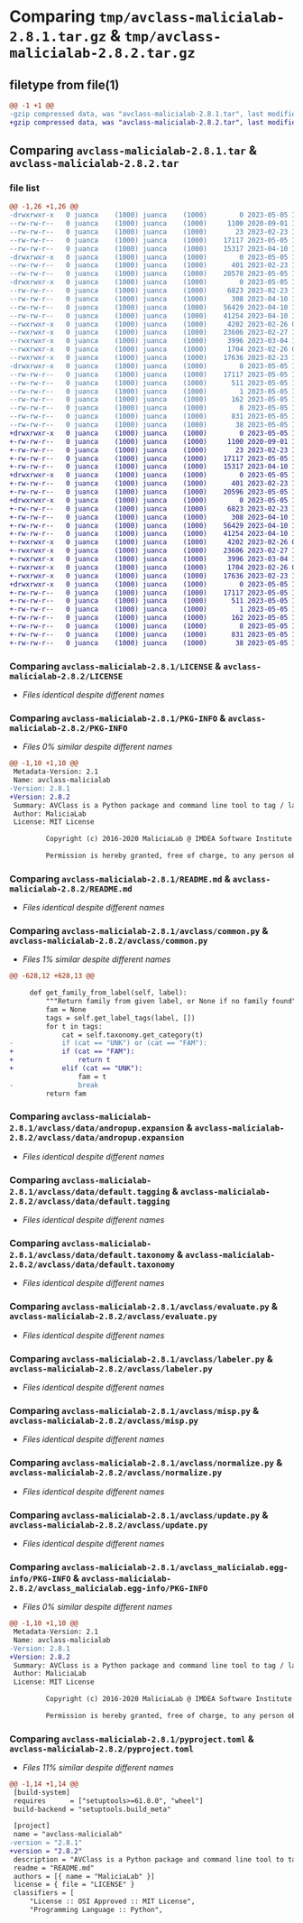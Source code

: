 # Comparing `tmp/avclass-malicialab-2.8.1.tar.gz` & `tmp/avclass-malicialab-2.8.2.tar.gz`

## filetype from file(1)

```diff
@@ -1 +1 @@
-gzip compressed data, was "avclass-malicialab-2.8.1.tar", last modified: Fri May  5 14:58:44 2023, max compression
+gzip compressed data, was "avclass-malicialab-2.8.2.tar", last modified: Fri May  5 15:20:07 2023, max compression
```

## Comparing `avclass-malicialab-2.8.1.tar` & `avclass-malicialab-2.8.2.tar`

### file list

```diff
@@ -1,26 +1,26 @@
-drwxrwxr-x   0 juanca    (1000) juanca    (1000)        0 2023-05-05 14:58:44.534130 avclass-malicialab-2.8.1/
--rw-rw-r--   0 juanca    (1000) juanca    (1000)     1100 2020-09-01 17:16:19.000000 avclass-malicialab-2.8.1/LICENSE
--rw-rw-r--   0 juanca    (1000) juanca    (1000)       23 2023-02-23 10:39:34.000000 avclass-malicialab-2.8.1/MANIFEST.in
--rw-rw-r--   0 juanca    (1000) juanca    (1000)    17117 2023-05-05 14:58:44.534130 avclass-malicialab-2.8.1/PKG-INFO
--rw-rw-r--   0 juanca    (1000) juanca    (1000)    15317 2023-04-10 14:11:52.000000 avclass-malicialab-2.8.1/README.md
-drwxrwxr-x   0 juanca    (1000) juanca    (1000)        0 2023-05-05 14:58:44.530130 avclass-malicialab-2.8.1/avclass/
--rw-rw-r--   0 juanca    (1000) juanca    (1000)      401 2023-02-23 10:09:56.000000 avclass-malicialab-2.8.1/avclass/__init__.py
--rw-rw-r--   0 juanca    (1000) juanca    (1000)    20578 2023-05-05 14:49:38.000000 avclass-malicialab-2.8.1/avclass/common.py
-drwxrwxr-x   0 juanca    (1000) juanca    (1000)        0 2023-05-05 14:58:44.534130 avclass-malicialab-2.8.1/avclass/data/
--rw-rw-r--   0 juanca    (1000) juanca    (1000)     6823 2023-02-23 10:09:56.000000 avclass-malicialab-2.8.1/avclass/data/andropup.expansion
--rw-rw-r--   0 juanca    (1000) juanca    (1000)      308 2023-04-10 14:08:05.000000 avclass-malicialab-2.8.1/avclass/data/default.expansion
--rw-rw-r--   0 juanca    (1000) juanca    (1000)    56429 2023-04-10 14:08:05.000000 avclass-malicialab-2.8.1/avclass/data/default.tagging
--rw-rw-r--   0 juanca    (1000) juanca    (1000)    41254 2023-04-10 14:08:05.000000 avclass-malicialab-2.8.1/avclass/data/default.taxonomy
--rwxrwxr-x   0 juanca    (1000) juanca    (1000)     4202 2023-02-26 07:44:35.000000 avclass-malicialab-2.8.1/avclass/evaluate.py
--rwxrwxr-x   0 juanca    (1000) juanca    (1000)    23606 2023-02-27 10:51:54.000000 avclass-malicialab-2.8.1/avclass/labeler.py
--rwxrwxr-x   0 juanca    (1000) juanca    (1000)     3996 2023-03-04 13:05:26.000000 avclass-malicialab-2.8.1/avclass/misp.py
--rwxrwxr-x   0 juanca    (1000) juanca    (1000)     1704 2023-02-26 07:00:49.000000 avclass-malicialab-2.8.1/avclass/normalize.py
--rwxrwxr-x   0 juanca    (1000) juanca    (1000)    17636 2023-02-23 10:26:36.000000 avclass-malicialab-2.8.1/avclass/update.py
-drwxrwxr-x   0 juanca    (1000) juanca    (1000)        0 2023-05-05 14:58:44.534130 avclass-malicialab-2.8.1/avclass_malicialab.egg-info/
--rw-rw-r--   0 juanca    (1000) juanca    (1000)    17117 2023-05-05 14:58:44.000000 avclass-malicialab-2.8.1/avclass_malicialab.egg-info/PKG-INFO
--rw-rw-r--   0 juanca    (1000) juanca    (1000)      511 2023-05-05 14:58:44.000000 avclass-malicialab-2.8.1/avclass_malicialab.egg-info/SOURCES.txt
--rw-rw-r--   0 juanca    (1000) juanca    (1000)        1 2023-05-05 14:58:44.000000 avclass-malicialab-2.8.1/avclass_malicialab.egg-info/dependency_links.txt
--rw-rw-r--   0 juanca    (1000) juanca    (1000)      162 2023-05-05 14:58:44.000000 avclass-malicialab-2.8.1/avclass_malicialab.egg-info/entry_points.txt
--rw-rw-r--   0 juanca    (1000) juanca    (1000)        8 2023-05-05 14:58:44.000000 avclass-malicialab-2.8.1/avclass_malicialab.egg-info/top_level.txt
--rw-rw-r--   0 juanca    (1000) juanca    (1000)      831 2023-05-05 14:56:52.000000 avclass-malicialab-2.8.1/pyproject.toml
--rw-rw-r--   0 juanca    (1000) juanca    (1000)       38 2023-05-05 14:58:44.534130 avclass-malicialab-2.8.1/setup.cfg
+drwxrwxr-x   0 juanca    (1000) juanca    (1000)        0 2023-05-05 15:20:07.197136 avclass-malicialab-2.8.2/
+-rw-rw-r--   0 juanca    (1000) juanca    (1000)     1100 2020-09-01 17:16:19.000000 avclass-malicialab-2.8.2/LICENSE
+-rw-rw-r--   0 juanca    (1000) juanca    (1000)       23 2023-02-23 10:39:34.000000 avclass-malicialab-2.8.2/MANIFEST.in
+-rw-rw-r--   0 juanca    (1000) juanca    (1000)    17117 2023-05-05 15:20:07.197136 avclass-malicialab-2.8.2/PKG-INFO
+-rw-rw-r--   0 juanca    (1000) juanca    (1000)    15317 2023-04-10 14:11:52.000000 avclass-malicialab-2.8.2/README.md
+drwxrwxr-x   0 juanca    (1000) juanca    (1000)        0 2023-05-05 15:20:07.197136 avclass-malicialab-2.8.2/avclass/
+-rw-rw-r--   0 juanca    (1000) juanca    (1000)      401 2023-02-23 10:09:56.000000 avclass-malicialab-2.8.2/avclass/__init__.py
+-rw-rw-r--   0 juanca    (1000) juanca    (1000)    20596 2023-05-05 15:16:06.000000 avclass-malicialab-2.8.2/avclass/common.py
+drwxrwxr-x   0 juanca    (1000) juanca    (1000)        0 2023-05-05 15:20:07.197136 avclass-malicialab-2.8.2/avclass/data/
+-rw-rw-r--   0 juanca    (1000) juanca    (1000)     6823 2023-02-23 10:09:56.000000 avclass-malicialab-2.8.2/avclass/data/andropup.expansion
+-rw-rw-r--   0 juanca    (1000) juanca    (1000)      308 2023-04-10 14:08:05.000000 avclass-malicialab-2.8.2/avclass/data/default.expansion
+-rw-rw-r--   0 juanca    (1000) juanca    (1000)    56429 2023-04-10 14:08:05.000000 avclass-malicialab-2.8.2/avclass/data/default.tagging
+-rw-rw-r--   0 juanca    (1000) juanca    (1000)    41254 2023-04-10 14:08:05.000000 avclass-malicialab-2.8.2/avclass/data/default.taxonomy
+-rwxrwxr-x   0 juanca    (1000) juanca    (1000)     4202 2023-02-26 07:44:35.000000 avclass-malicialab-2.8.2/avclass/evaluate.py
+-rwxrwxr-x   0 juanca    (1000) juanca    (1000)    23606 2023-02-27 10:51:54.000000 avclass-malicialab-2.8.2/avclass/labeler.py
+-rwxrwxr-x   0 juanca    (1000) juanca    (1000)     3996 2023-03-04 13:05:26.000000 avclass-malicialab-2.8.2/avclass/misp.py
+-rwxrwxr-x   0 juanca    (1000) juanca    (1000)     1704 2023-02-26 07:00:49.000000 avclass-malicialab-2.8.2/avclass/normalize.py
+-rwxrwxr-x   0 juanca    (1000) juanca    (1000)    17636 2023-02-23 10:26:36.000000 avclass-malicialab-2.8.2/avclass/update.py
+drwxrwxr-x   0 juanca    (1000) juanca    (1000)        0 2023-05-05 15:20:07.197136 avclass-malicialab-2.8.2/avclass_malicialab.egg-info/
+-rw-rw-r--   0 juanca    (1000) juanca    (1000)    17117 2023-05-05 15:20:07.000000 avclass-malicialab-2.8.2/avclass_malicialab.egg-info/PKG-INFO
+-rw-rw-r--   0 juanca    (1000) juanca    (1000)      511 2023-05-05 15:20:07.000000 avclass-malicialab-2.8.2/avclass_malicialab.egg-info/SOURCES.txt
+-rw-rw-r--   0 juanca    (1000) juanca    (1000)        1 2023-05-05 15:20:07.000000 avclass-malicialab-2.8.2/avclass_malicialab.egg-info/dependency_links.txt
+-rw-rw-r--   0 juanca    (1000) juanca    (1000)      162 2023-05-05 15:20:07.000000 avclass-malicialab-2.8.2/avclass_malicialab.egg-info/entry_points.txt
+-rw-rw-r--   0 juanca    (1000) juanca    (1000)        8 2023-05-05 15:20:07.000000 avclass-malicialab-2.8.2/avclass_malicialab.egg-info/top_level.txt
+-rw-rw-r--   0 juanca    (1000) juanca    (1000)      831 2023-05-05 15:18:55.000000 avclass-malicialab-2.8.2/pyproject.toml
+-rw-rw-r--   0 juanca    (1000) juanca    (1000)       38 2023-05-05 15:20:07.197136 avclass-malicialab-2.8.2/setup.cfg
```

### Comparing `avclass-malicialab-2.8.1/LICENSE` & `avclass-malicialab-2.8.2/LICENSE`

 * *Files identical despite different names*

### Comparing `avclass-malicialab-2.8.1/PKG-INFO` & `avclass-malicialab-2.8.2/PKG-INFO`

 * *Files 0% similar despite different names*

```diff
@@ -1,10 +1,10 @@
 Metadata-Version: 2.1
 Name: avclass-malicialab
-Version: 2.8.1
+Version: 2.8.2
 Summary: AVClass is a Python package and command line tool to tag / label malware samples.
 Author: MaliciaLab
 License: MIT License
         
         Copyright (c) 2016-2020 MaliciaLab @ IMDEA Software Institute
         
         Permission is hereby granted, free of charge, to any person obtaining a copy
```

### Comparing `avclass-malicialab-2.8.1/README.md` & `avclass-malicialab-2.8.2/README.md`

 * *Files identical despite different names*

### Comparing `avclass-malicialab-2.8.1/avclass/common.py` & `avclass-malicialab-2.8.2/avclass/common.py`

 * *Files 1% similar despite different names*

```diff
@@ -628,12 +628,13 @@
 
     def get_family_from_label(self, label):
         """Return family from given label, or None if no family found"""
         fam = None
         tags = self.get_label_tags(label, [])
         for t in tags:
             cat = self.taxonomy.get_category(t)
-            if (cat == "UNK") or (cat == "FAM"):
+            if (cat == "FAM"):
+                return t
+            elif (cat == "UNK"):
                 fam = t
-                break
         return fam
```

### Comparing `avclass-malicialab-2.8.1/avclass/data/andropup.expansion` & `avclass-malicialab-2.8.2/avclass/data/andropup.expansion`

 * *Files identical despite different names*

### Comparing `avclass-malicialab-2.8.1/avclass/data/default.tagging` & `avclass-malicialab-2.8.2/avclass/data/default.tagging`

 * *Files identical despite different names*

### Comparing `avclass-malicialab-2.8.1/avclass/data/default.taxonomy` & `avclass-malicialab-2.8.2/avclass/data/default.taxonomy`

 * *Files identical despite different names*

### Comparing `avclass-malicialab-2.8.1/avclass/evaluate.py` & `avclass-malicialab-2.8.2/avclass/evaluate.py`

 * *Files identical despite different names*

### Comparing `avclass-malicialab-2.8.1/avclass/labeler.py` & `avclass-malicialab-2.8.2/avclass/labeler.py`

 * *Files identical despite different names*

### Comparing `avclass-malicialab-2.8.1/avclass/misp.py` & `avclass-malicialab-2.8.2/avclass/misp.py`

 * *Files identical despite different names*

### Comparing `avclass-malicialab-2.8.1/avclass/normalize.py` & `avclass-malicialab-2.8.2/avclass/normalize.py`

 * *Files identical despite different names*

### Comparing `avclass-malicialab-2.8.1/avclass/update.py` & `avclass-malicialab-2.8.2/avclass/update.py`

 * *Files identical despite different names*

### Comparing `avclass-malicialab-2.8.1/avclass_malicialab.egg-info/PKG-INFO` & `avclass-malicialab-2.8.2/avclass_malicialab.egg-info/PKG-INFO`

 * *Files 0% similar despite different names*

```diff
@@ -1,10 +1,10 @@
 Metadata-Version: 2.1
 Name: avclass-malicialab
-Version: 2.8.1
+Version: 2.8.2
 Summary: AVClass is a Python package and command line tool to tag / label malware samples.
 Author: MaliciaLab
 License: MIT License
         
         Copyright (c) 2016-2020 MaliciaLab @ IMDEA Software Institute
         
         Permission is hereby granted, free of charge, to any person obtaining a copy
```

### Comparing `avclass-malicialab-2.8.1/pyproject.toml` & `avclass-malicialab-2.8.2/pyproject.toml`

 * *Files 11% similar despite different names*

```diff
@@ -1,14 +1,14 @@
 [build-system]
 requires      = ["setuptools>=61.0.0", "wheel"]
 build-backend = "setuptools.build_meta"
 
 [project]
 name = "avclass-malicialab"
-version = "2.8.1"
+version = "2.8.2"
 description = "AVClass is a Python package and command line tool to tag / label malware samples."
 readme = "README.md"
 authors = [{ name = "MaliciaLab" }]
 license = { file = "LICENSE" }
 classifiers = [
     "License :: OSI Approved :: MIT License",
     "Programming Language :: Python",
```

